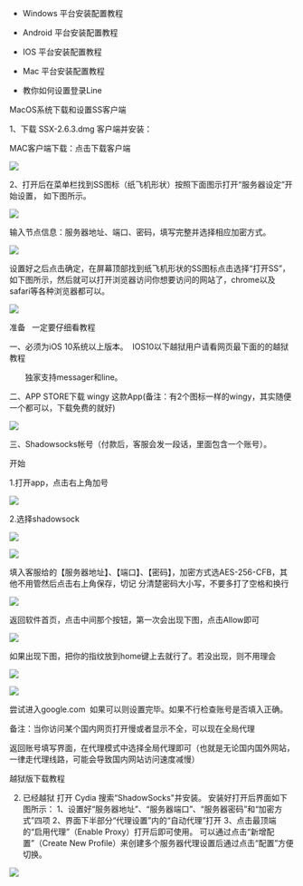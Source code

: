 - Windows 平台安装配置教程

- Android 平台安装配置教程

- IOS 平台安装配置教程

- Mac 平台安装配置教程

- 教你如何设置登录Line









MacOS系统下载和设置SS客户端

1、下载 SSX-2.6.3.dmg 客户端并安装：

MAC客户端下载：点击下载客户端

![](https://gitee.com/hxc8/images7/raw/master/img/202407190802784.jpg)

2、打开后在菜单栏找到SS图标（纸飞机形状）按照下面图示打开“服务器设定”开始设置， 如下图所示。

![](https://gitee.com/hxc8/images7/raw/master/img/202407190802221.jpg)

输入节点信息：服务器地址、端口、密码，填写完整并选择相应加密方式。

![](https://gitee.com/hxc8/images7/raw/master/img/202407190802786.jpg)

设置好之后点击确定，在屏幕顶部找到纸飞机形状的SS图标点击选择“打开SS”， 如下图所示，然后就可以打开浏览器访问你想要访问的网站了，chrome以及safari等各种浏览器都可以。

![](https://gitee.com/hxc8/images7/raw/master/img/202407190802320.jpg)















准备   一定要仔细看教程







一、必须为iOS 10系统以上版本。  IOS10以下越狱用户请看网页最下面的的越狱教程

       独家支持messager和line。

二、APP STORE下载 wingy 这款App(备注：有2个图标一样的wingy，其实随便一个都可以，下载免费的就好)

![](https://gitee.com/hxc8/images7/raw/master/img/202407190802664.jpg)

三、Shadowsocks帐号（付款后，客服会发一段话，里面包含一个账号）。

开始

1.打开app，点击右上角加号

![](https://gitee.com/hxc8/images7/raw/master/img/202407190802843.jpg)

2.选择shadowsock

![](https://gitee.com/hxc8/images7/raw/master/img/202407190802884.jpg)

![](https://gitee.com/hxc8/images7/raw/master/img/202407190802108.jpg)

填入客服给的【服务器地址】、【端口】、【密码】，加密方式选AES-256-CFB，其他不用管然后点击右上角保存，切记 分清楚密码大小写，不要多打了空格和换行

![](https://gitee.com/hxc8/images7/raw/master/img/202407190802401.jpg)

返回软件首页，点击中间那个按钮，第一次会出现下图，点击Allow即可

![](https://gitee.com/hxc8/images7/raw/master/img/202407190802552.jpg)

如果出现下图，把你的指纹放到home键上去就行了。若没出现，则不用理会



![](https://gitee.com/hxc8/images7/raw/master/img/202407190802603.jpg)

![](https://gitee.com/hxc8/images7/raw/master/img/202407190802794.jpg)

尝试进入google.com  如果可以则设置完毕。如果不行检查账号是否填入正确。

备注：当你访问某个国内网页打开慢或者显示不全，可以现在全局代理

返回账号填写界面，在代理模式中选择全局代理即可（也就是无论国内国外网站，一律走代理线路，可能会导致国内网站访问速度减慢）





越狱版下载教程



2. 已经越狱 打开 Cydia 搜索“ShadowSocks"并安装。 安装好打开后界面如下图所示： 1、设置好“服务器地址”、“服务器端口”、“服务器密码”和“加密方式”四项 2、界面下半部分“代理设置”内的“自动代理”打开 3、点击最顶端的“启用代理”（Enable Proxy）打开后即可使用。 可以通过点击“新增配置”（Create New Profile）来创建多个服务器代理设置后通过点击“配置”方便切换。

![](https://gitee.com/hxc8/images7/raw/master/img/202407190802651.jpg)

